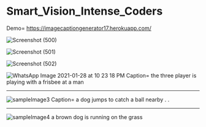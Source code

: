 # Smart_Vision_Intense_Coders
Demo= https://imagecaptiongenerator17.herokuapp.com/

![Screenshot (500)](https://user-images.githubusercontent.com/66110778/106308856-50c31000-6287-11eb-9ae8-823e95230c73.png)



![Screenshot (501)](https://user-images.githubusercontent.com/66110778/106309063-9e3f7d00-6287-11eb-9947-1921f888fa75.png)



![Screenshot (502)](https://user-images.githubusercontent.com/66110778/106308982-7c45fa80-6287-11eb-84fc-17f3c2c8af92.png)


![WhatsApp Image 2021-01-28 at 10 23 18 PM](https://user-images.githubusercontent.com/66110778/106302162-9cbd8700-627e-11eb-85d0-c2c10428aaaf.jpeg)
Caption= the three player is playing with a frisbee at a man

------------------------------------------------------------------------------------------------------------------------------------------------------------------------------------

![sampleImage3](https://user-images.githubusercontent.com/66110778/106308112-3e94a200-6286-11eb-8d05-c7aadff75c45.jpg)
Caption= a dog jumps to catch a ball nearby . .

------------------------------------------------------------------------------------------------------------------------------------------------------------------------------------

![sampleImage4](https://user-images.githubusercontent.com/66110778/106308664-080b5700-6287-11eb-8a17-cf5ef6124593.jpg)
a brown dog is running on the grass

